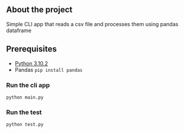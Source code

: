 ## About the project

Simple CLI app that reads a csv file and processes them using pandas dataframe

## Prerequisites

* [Python 3.10.2](https://www.python.org/downloads/)
* Pandas
`pip install pandas`

### Run the cli app

`python main.py`

### Run the test

`python test.py`
